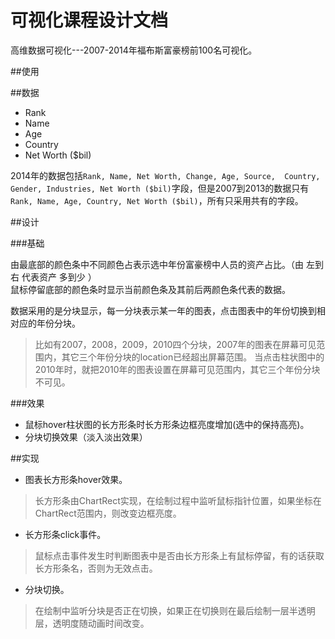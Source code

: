 # 可视化课程设计文档

高维数据可视化---2007-2014年福布斯富豪榜前100名可视化。

##使用


##数据

 - Rank
 - Name
 - Age
 - Country
 - Net Worth ($bil)

2014年的数据包括`Rank, Name, Net Worth, Change, Age, Source,  Country, Gender, Industries, Net Worth ($bil)`字段，但是2007到2013的数据只有`Rank, Name, Age, Country, Net Worth ($bil)`，所有只采用共有的字段。

##设计

###基础

 由最底部的颜色条中不同颜色占表示选中年份富豪榜中人员的资产占比。（由 左到右 代表资产 多到少 ）  
 鼠标停留底部的颜色条时显示当前颜色条及其前后两颜色条代表的数据。

 数据采用的是分块显示，每一分块表示某一年的图表，点击图表中的年份切换到相对应的年份分块。

 > 比如有2007，2008，2009，2010四个分块，2007年的图表在屏幕可见范围内，其它三个年份分块的location已经超出屏幕范围。
 > 当点击柱状图中的2010年时，就把2010年的图表设置在屏幕可见范围内，其它三个年份分块不可见。

###效果

 - 鼠标hover柱状图的长方形条时长方形条边框亮度增加(选中的保持高亮)。
 - 分块切换效果（淡入淡出效果）

##实现

 - 图表长方形条hover效果。
 
  > 长方形条由ChartRect实现，在绘制过程中监听鼠标指针位置，如果坐标在ChartRect范围内，则改变边框亮度。
 
 - 长方形条click事件。
 
  > 鼠标点击事件发生时判断图表中是否由长方形条上有鼠标停留，有的话获取长方形条名，否则为无效点击。
 
 - 分块切换。
 
  > 在绘制中监听分块是否正在切换，如果正在切换则在最后绘制一层半透明层，透明度随动画时间改变。
 
 
